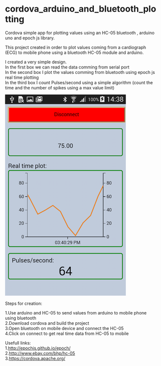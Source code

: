 # cordova_arduino_and_bluetooth_plotting
Cordova simple app for plotting values using an HC-05 bluetooth ,  arduino uno and epoch js library. <br>

This project created in order to plot values coming from a cardiograph (ECG) to mobile phone using 
a bluetooth HC-05 module and arduino.

I created a very simple design. <br>
In the first box we can read the data comming from serial port <br> 
In the second box I plot the values comming from bluetooth using epoch js real time plotting <br>
In the third box I count Pulses/second using a simple algorithm (count the time and the number of spikes 
using a max value limit) <br>

![alt tag](screen.png)

Steps for creation:

1.Use arduino and HC-05 to send values from arduino to mobile phone using bluetooth<br>
2.Download cordova and build the project <br>
3.Open bluetooth on mobile device and connect the HC-05 <br>
4.Click on connect to get real time data from HC-05 to mobile 


Usefull links:<br>
1.http://epochjs.github.io/epoch/  <br>
2.http://www.ebay.com/bhp/hc-05  <br>
3.https://cordova.apache.org/

